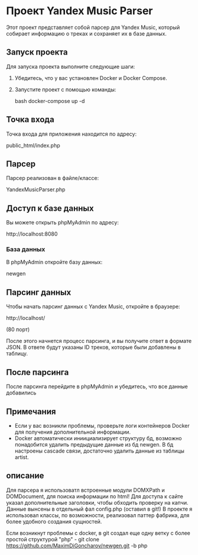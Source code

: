 # Проект Yandex Music Parser

Этот проект представляет собой парсер для Yandex Music, который собирает информацию о треках и сохраняет их в базе данных.

## Запуск проекта

Для запуска проекта выполните следующие шаги:

1. Убедитесь, что у вас установлен Docker и Docker Compose.
2. Запустите проект с помощью команды:

   bash
   docker-compose up -d

## Точка входа

Точка входа для приложения находится по адресу:

public_html/index.php

## Парсер

Парсер реализован в файле/классе:

YandexMusicParser.php


## Доступ к базе данных

Вы можете открыть phpMyAdmin по адресу:

http://localhost:8080



### База данных

В phpMyAdmin откройте базу данных:

newgen


## Парсинг данных

Чтобы начать парсинг данных с Yandex Music, откройте в браузере:

http://localhost/

(80 порт)


После этого начнется процесс парсинга, и вы получите ответ в формате JSON. В ответе будут указаны ID треков, которые были добавлены в таблицу.

## После парсинга

После парсинга перейдите в  phpMyAdmin и убедитесь, что все данные добавились

## Примечания

- Если у вас возникли проблемы, проверьте логи контейнеров Docker для получения дополнительной информации.
- Docker автоматически иниициализирует структуру бд, возможно понадобится удалить предыдущие данные из бд newgen. В бд настроены cascade связи, достаточно удалить данные из таблицы artist.


## описание
Для парсера я использоватл встроенные модули DOMXPath и DOMDocument, для поиска информации по html!
Для доступа к сайте указал дополнительные заголовки, чтобы обходить проверку на капчи.
Данные вынсены в отдельный фал config.php (оставил в git!)
В проекте я использовал классы, по возможности, реализовал паттер фабрика, для более удобного создания сущностей.

Если возникнут проблемы с docker, в git создал еще одну ветку c более простой структурой "php" - git clone https://github.com/MaximDiGoncharov/newgen.git -b php




